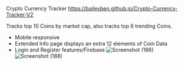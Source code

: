 Crypto Currency Tracker
https://baileyben.github.io/Crypto-Currency-Tracker-V2

Tracks top 10 Coins by market cap, also tracks top 6 trending Coins. 
* Mobile responsive
* Extended Info page displays an extra 12 elements of Coin Data 
* Login and Register features/Firebase
![Screenshot (186)](https://user-images.githubusercontent.com/114370453/193277104-3c5a35fa-fc06-4d4e-b8fc-12299c22c189.png)
![Screenshot (188)](https://user-images.githubusercontent.com/114370453/193277127-46807390-3795-4ad2-ad34-77c42e7be980.png)
